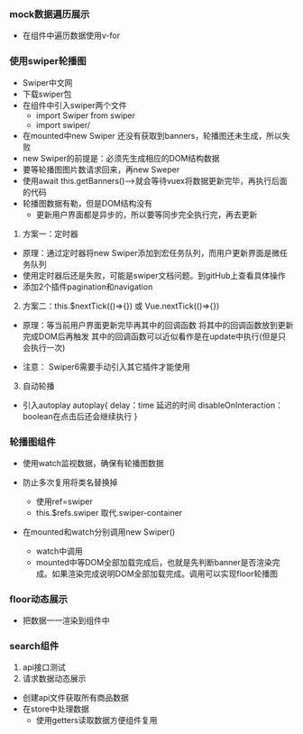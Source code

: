 ### mock数据遍历展示

- 在组件中遍历数据使用v-for

### 使用swiper轮播图
- Swiper中文网
- 下载swiper包
- 在组件中引入swiper两个文件
    - import Swiper from swiper
    - import swiper/
- 在mounted中new Swiper 还没有获取到banners，轮播图还未生成，所以失败
- new Swiper的前提是：必须先生成相应的DOM结构数据
- 要等轮播图图片数请求回来，再new Sweper
- 使用await this.getBanners()-->就会等待vuex将数据更新完毕，再执行后面的代码
- 轮播图数据有勒，但是DOM结构没有
    - 更新用户界面都是异步的，所以要等同步完全执行完，再去更新

1. 方案一：定时器
- 原理：通过定时器将new Swiper添加到宏任务队列，而用户更新界面是微任务队列
- 使用定时器后还是失败，可能是swiper文档问题。到gitHub上查看具体操作
- 添加2个插件pagination和navigation

2. 方案二：this.$nextTick(()=>{}) 或 Vue.nextTick(()=>{})
- 原理：等当前用户界面更新完毕再其中的回调函数
        将其中的回调函数放到更新完成DOM后再触发
        其中的回调函数可以近似看作是在update中执行(但是只会执行一次)

- 注意： Swiper6需要手动引入其它插件才能使用

3. 自动轮播
- 引入autoplay
    autoplay{
        delay：time 延迟的时间
        disableOnInteraction：boolean在点击后还会继续执行
    }

### 轮播图组件

- 使用watch监视数据，确保有轮播图数据

- 防止多次复用将类名替换掉
    - 使用ref=swiper
    - this.$refs.swiper 取代.swiper-container

- 在mounted和watch分别调用new Swiper()
    - watch中调用
    - mounted中等DOM全部加载完成后，也就是先判断banner是否渲染完成。如果渲染完成说明DOM全部加载完成。调用可以实现floor轮播图


### floor动态展示

- 把数据一一渲染到组件中

### search组件

1. api接口测试
2. 请求数据动态展示
- 创建api文件获取所有商品数据
- 在store中处理数据
    - 使用getters读取数据方便组件复用


